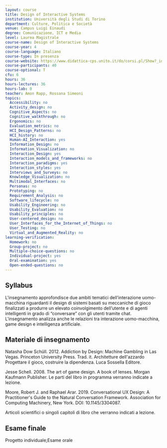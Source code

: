 ```yaml
---
layout: course
title: Design of Interactive Systems
institution: Università degli Studi di Torino
department: Culture, Politica e Società
venue: Campus Luigi Einaudi
degree: Comunicazione, ICT e Media
level: Laurea Magistrale
course-name: Design of Interactive Systems
course-year: 4
course-language: Italiano
course-type: In presenza
course-website: https://www.didattica-cps.unito.it/do/corsi.pl/Show?_id=bdxn
course-participants: 40
course-optional: T
cfu: 6
hours: 36
hours-lectures: 36
hours-lab: 0
teacher: Amon Rapp, Rossana Simeoni
topics: 
  Accessibility: no 
  Activity_design: no 
  Cognitive_Aspects: no 
  Cognitive_walkthrough: no 
  Ergonomics: no 
  Evaluation_metrics: no 
  HCI_Design_Patterns: no 
  HCI_history: no 
  Human-AI_Interaction: yes 
  Information_Design: no 
  Information_Visualization: no 
  Interaction_Design: yes 
  Interaction_models_and_frameworks: no 
  Interaction_paradigms: yes 
  Interaction_styles: yes 
  Interviews_and_Surveys: no 
  Knowledge_Visualization: no 
  Multimodal_Interfaces: no 
  Personas: no 
  Prototyping: no 
  Requirement_Analysis: no 
  Software_lifecycle: no 
  Usability_Engineering: no 
  Usability_Evaluation: no 
  Usability_principles: no 
  User-centered_design: no 
  User_Interfaces_for_the_Internet_of_Things: no 
  User_Testing: no 
  Virtual_and_Augmented_Reality: no 
learning-verification: 
  Homework: no 
  Group-project: no 
  Multiple-choice-questions: no 
  Individual-project: yes 
  Oral-examination: yes 
  Open-ended-questions: no 
---
```



## Syllabus 
L'insegnamento approfondisce due ambiti tematici dell’interazione uomo-macchina riguardanti il design di sistemi basati su meccaniche di gioco finalizzati a produrre un elevato coinvolgimento dell’utente e di agenti intelligenti in grado di “conversare” con gli utenti tramite chat. L'insegnamento analizza anche le relazioni tra interazione uomo-macchina, game design e intelligenza artificiale.

## Materiale di insegnamento 
Natasha Dow Schüll. 2012. Addiction by Design: Machine Gambling in Las Vegas. Princeton University Press. Trad. it. Architetture dell'azzardo Progettare il gioco, costruire la dipendenza. Luca Sossella Editore. 

Jesse Schell. 2008. The art of game design. A book of lenses. Morgan Kaufmann Publisher. Le parti del libro in programma verranno indicate a lezione.

Moore, Robert J. and Raphael Arar. 2019. Conversational UX Design: A Practitioner's Guide to the Natural Conversation Framework. Association for Computing Machinery, New York. DOI: 10.1145/3304087.

Articoli scientifici o singoli capitoli di libro che verranno indicati a lezione.


## Esame finale 
Progetto individuale;Esame orale
